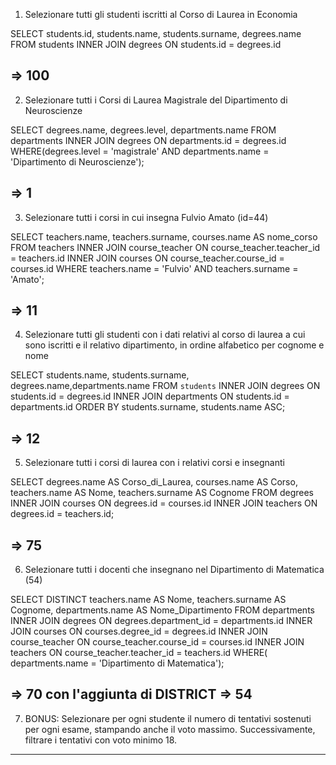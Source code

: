 1. Selezionare tutti gli studenti iscritti al Corso di Laurea in Economia

SELECT students.id, students.name, students.surname, degrees.name
FROM students
INNER JOIN degrees ON students.id = degrees.id

=> 100
--------------------------------------------------

2. Selezionare tutti i Corsi di Laurea Magistrale del Dipartimento di
Neuroscienze

SELECT degrees.name, degrees.level, departments.name 
FROM departments 
INNER JOIN degrees ON departments.id = degrees.id 
WHERE(degrees.level = 'magistrale' AND departments.name = 'Dipartimento di Neuroscienze');

=> 1
--------------------------------------------------

3. Selezionare tutti i corsi in cui insegna Fulvio Amato (id=44)

SELECT teachers.name, teachers.surname, courses.name AS nome_corso 
FROM teachers 
INNER JOIN course_teacher ON course_teacher.teacher_id = teachers.id 
INNER JOIN courses ON course_teacher.course_id = courses.id 
WHERE teachers.name = 'Fulvio' AND teachers.surname = 'Amato';

=> 11
--------------------------------------------------

4. Selezionare tutti gli studenti con i dati relativi al corso di laurea a cui
sono iscritti e il relativo dipartimento, in ordine alfabetico per cognome e
nome

SELECT students.name, students.surname, degrees.name,departments.name 
FROM `students` 
INNER JOIN degrees ON students.id = degrees.id 
INNER JOIN departments ON students.id = departments.id 
ORDER BY students.surname, students.name ASC;

=> 12
--------------------------------------------------

5. Selezionare tutti i corsi di laurea con i relativi corsi e insegnanti

SELECT degrees.name AS Corso_di_Laurea, courses.name AS Corso, teachers.name AS Nome, teachers.surname AS Cognome 
FROM degrees 
INNER JOIN courses ON degrees.id = courses.id 
INNER JOIN teachers ON degrees.id = teachers.id;

=> 75
--------------------------------------------------

6. Selezionare tutti i docenti che insegnano nel Dipartimento di
Matematica (54)

SELECT DISTINCT  teachers.name AS Nome, teachers.surname AS Cognome, departments.name AS Nome_Dipartimento 
FROM departments
INNER JOIN degrees ON degrees.department_id = departments.id
INNER JOIN courses ON courses.degree_id = degrees.id
INNER JOIN course_teacher ON course_teacher.course_id = courses.id
INNER JOIN teachers ON course_teacher.teacher_id = teachers.id
WHERE( departments.name = 'Dipartimento di Matematica');

=> 70 con l'aggiunta di DISTRICT => 54
--------------------------------------------------

7. BONUS: Selezionare per ogni studente il numero di tentativi sostenuti
per ogni esame, stampando anche il voto massimo. Successivamente,
filtrare i tentativi con voto minimo 18.
--------------------------------------------------

